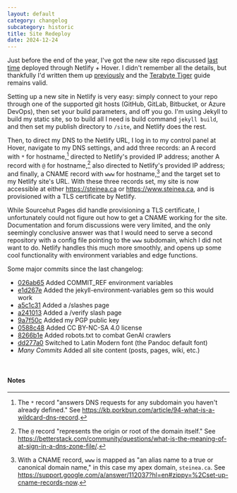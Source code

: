 ```yaml
---
layout: default
category: changelog
subcategory: historic
title: Site Redeploy
date: 2024-12-24
---
```


Just before the end of the year, I've got the new site repo discussed [last time](/2024/12/17/oh-hey-were-back/) deployed through Netlify + Hover. I didn't remember all the details, but thankfully I'd written them up [previously](/2023/01/23/site-live/) and the [Terabyte Tiger](https://terabytetiger.com/lessons/website-deployment-with-hover-and-netlify) guide remains valid.

Setting up a new site in Netlify is very easy: simply connect to your repo through one of the supported git hosts (GitHub, GitLab, Bitbucket, or Azure DevOps), then set your build parameters, and off you go. I'm using Jekyll to build my static site, so to build all I need is build command <code>jekyll build</code>, and then set my publish directory to <code>/site</code>, and Netlify does the rest.

Then, to direct my DNS to the Netlify URL, I log in to my control panel at Hover, navigate to my DNS settings, and add three records: an A record with <code>*</code> for hostname,[^1] directed to Netlify's provided IP address; another A record with <code>@</code> for hostname,[^2] also directed to Netlify's provided IP address; and finally, a CNAME record with <code>www</code> for hostname,[^3] and the target set to my Netlify site's URL. With these three records set, my site is now accessible at either <https://steinea.ca> or <https://www.steinea.ca>, and is provisioned with a TLS certificate by Netlify.

While Sourcehut Pages did handle provisioning a TLS certificate, I unfortunately could not figure out how to get a CNAME working for the site. Documentation and forum discussions were very limited, and the only seemingly conclusive answer was that I would need to serve a second repository with a config file pointing to the <code>www</code> subdomain, which I did not want to do. Netlify handles this much more smoothly, and opens up some cool functionality with environment variables and edge functions.

Some major commits since the last changelog:
* [026ab65](https://github.com/steinea/steinea/commit/026ab6513137c647a74ca2a987e963afc7344740) Added COMMIT_REF environment variables
* [e1d267e](https://github.com/steinea/steinea/commit/e1d267e823a3c8e0bf2ea07b97baa557128f4de4) Added the jekyll-environment-variables gem so this would work
* [a5c1c31](https://github.com/steinea/steinea/commit/a5c1c312fcf5c14af1072a6a1dab0f0ab0ab443b) Added a /slashes page
* [a241013](https://github.com/steinea/steinea/commit/a241013559dd76eec3571a9b051a6a14e0568c87) Added a /verify slash page
* [9a7f50c](https://github.com/steinea/steinea/commit/9a7f50cc1a37eb82b8feaf62153d36a611fbe459) Added my PGP public key
* [0588c48](https://github.com/steinea/steinea/commit/0588c48be658431a0cc5a3049b694b7188d008f3) Added CC BY-NC-SA 4.0 license
* [8266b1e](https://github.com/steinea/steinea/commit/8266b1e2e2b20f6727de0b5bfa374d7b21ccbeaa) Added robots.txt to combat GenAI crawlers
* [dd277a0](https://github.com/steinea/steinea/commit/dd277a0dbb0035de24b16066c753c6e031055bcb) Switched to Latin Modern font (the Pandoc default font)
* *Many Commits* Added all site content (posts, pages, wiki, etc.)

<br>

#### Notes

[^1]: The <code>*</code> record "answers DNS requests for any subdomain you haven't already defined." See <https://kb.porkbun.com/article/94-what-is-a-wildcard-dns-record>.
[^2]: The <code>@</code> record "represents the origin or root of the domain itself." See <https://betterstack.com/community/questions/what-is-the-meaning-of-at-sign-in-a-dns-zone-file/>.
[^3]: With a CNAME record, <code>www</code> is mapped as "an alias name to a true or canonical domain name," in this case my apex domain, <code>steinea.ca</code>. See <https://support.google.com/a/answer/112037?hl=en#zippy=%2Cset-up-cname-records-now>.

